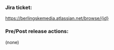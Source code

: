 ### Jira ticket:
https://berlingskemedia.atlassian.net/browse/{id}

### Pre/Post release actions:
(none)
